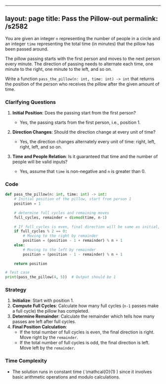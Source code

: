 
---
layout: page
title:  Pass the Pillow-out
permalink: /s2582
---

You are given an integer `n` representing the number of people in a circle and an integer `time` representing the total time (in minutes) that the pillow has been passed around.

The pillow passing starts with the first person and moves to the next person every minute. The direction of passing needs to alternate each time, one minute to the right, one minute to the left, and so on.

Write a function `pass_the_pillow(n: int, time: int) -> int` that returns the position of the person who receives the pillow after the given amount of time.

### Clarifying Questions
1. **Initial Position**: Does the passing start from the first person?
   * Yes, the passing starts from the first person, i.e., position 1.
   
2. **Direction Changes**: Should the direction change at every unit of time?
   * Yes, the direction changes alternately every unit of time: right, left, right, left, and so on.

3. **Time and People Relation**: Is it guaranteed that time and the number of people will be valid inputs?
   * Yes, assume that `time` is non-negative and `n` is greater than 0.

### Code

```python
def pass_the_pillow(n: int, time: int) -> int:
    # Initial position of the pillow, start from person 1
    position = 1
    
    # determine full cycles and remaining moves
    full_cycles, remainder = divmod(time, n-1)
    
    # If full_cycles is even, final direction will be same as initial, right
    if full_cycles % 2 == 0:
        # Moving to the right by remainder
        position = (position - 1 + remainder) % n + 1
    else:
        # Moving to the left by remainder
        position = (position - 1 - remainder) % n + 1
    
    return position

# Test case
print(pass_the_pillow(4, 5))  # Output should be 1
```

### Strategy

1. **Initialize**: Start with position 1.
2. **Compute Full Cycles**: Calculate how many full cycles (`n-1` passes make a full cycle) the pillow has completed.
3. **Determine Remainder**: Calculate the remainder which tells how many passes are left after full cycles.
4. **Final Position Calculation**:
   * If the total number of full cycles is even, the final direction is right. Move right by the `remainder`.
   * If the total number of full cycles is odd, the final direction is left. Move left by the `remainder`.

### Time Complexity
- The solution runs in constant time \( \mathcal{O}(1) \) since it involves basic arithmetic operations and modulo calculations.